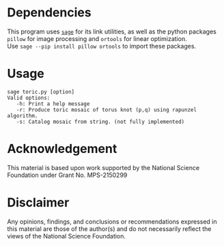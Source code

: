 # Dependencies
This program uses [`sage`](https://www.sagemath.org/) for its link utilities, as well as the python packages `pillow` for image processing and `ortools` for linear optimization.  
Use `sage --pip install pillow ortools` to import these packages.
# Usage 
`sage toric.py [option]`  
`Valid options:`  
`	-h: Print a help message`  
`	-r: Produce toric mosaic of torus knot (p,q) using rapunzel algorithm.`  
`	-s: Catalog mosaic from string. (not fully implemented)`  
# Acknowledgement
This material is based upon work supported by the National Science Foundation under Grant No. MPS-2150299
# Disclaimer
Any opinions, findings, and conclusions or recommendations expressed in this material are those of the author(s) and do not necessarily reflect the views of the National Science Foundation.
